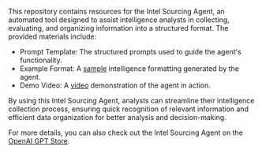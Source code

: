 This repository contains resources for the Intel Sourcing Agent, an automated tool designed to assist intelligence analysts in collecting, evaluating, and organizing information into a structured format. The provided materials include:

- Prompt Template: The structured prompts used to guide the agent's functionality.
- Example Format: A [sample](https://github.com/nemo-nesciam/ChatGPT-Intel-Sourcing-Agent-Prompt/blob/main/Example%20Format.png) intelligence formatting generated by the agent.
- Demo Video: A [video](https://youtu.be/iVGwHf3VbFE) demonstration of the agent in action.

By using this Intel Sourcing Agent, analysts can streamline their intelligence collection process, ensuring quick recognition of relevant information and efficient data organization for better analysis and decision-making.

For more details, you can also check out the Intel Sourcing Agent on the [OpenAI GPT Store](https://chatgpt.com/g/g-HcFHDwAdM-intel-sourcing-agent).

